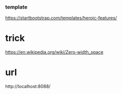 ### template

https://startbootstrap.com/templates/heroic-features/

# trick
https://en.wikipedia.org/wiki/Zero-width_space


# url
http://localhost:8088/